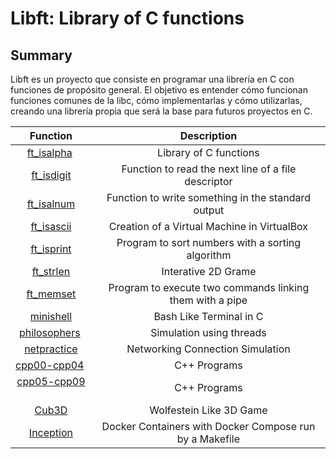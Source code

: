 # Libft: Library of C functions

## Summary
Libft es un proyecto que consiste en programar una librería en C con funciones de propósito general.
El objetivo es entender cómo funcionan funciones comunes de la libc, cómo implementarlas y cómo utilizarlas, creando una librería propia que será la base para futuros proyectos en C.

|                           Function                           |                        Description                       |
| :----------------------------------------------------------: | :------------------------------------------------------: |
|                       [ft_isalpha](#)                        |                   Library of C functions                 |
|                       [ft_isdigit](#)                        |    Function to read the next line of a file descriptor   |
|                       [ft_isalnum](#)                        |    Function to write something in the standard output    |
|                       [ft_isascii](#)                        |        Creation of a Virtual Machine in VirtualBox       |
|                       [ft_isprint](#)                        |     Program to sort numbers with a sorting algorithm     |
|      [ft_strlen](https://github.com/ines-sainz/So_Long)      |                    Interative 2D Grame                   |
|       [ft_memset](https://github.com/ines-sainz/Pipex)       | Program to execute two commands linking them with a pipe |
|     [minishell](https://github.com/ines-sainz/Minishell)     |                  Bash Like Terminal in C                 |
|  [philosophers](https://github.com/ines-sainz/Philosophers)  |                 Simulation using threads                 |
|   [netpractice](https://github.com/ines-sainz/Netpractice)   |             Networking Connection Simulation             |
|   [cpp00-cpp04](https://github.com/ines-sainz/cpp_00_to_04)  |                       C++ Programs                       |
|   [cpp05-cpp09](https://github.com/ines-sainz/cpp_05_to_09)  |                       C++ Programs                       |
|                          [Cub3D](#)                          |                  Wolfestein Like 3D Game                 |
|     [Inception](https://github.com/ines-sainz/Inception)     |  Docker Containers with Docker Compose run by a Makefile |

